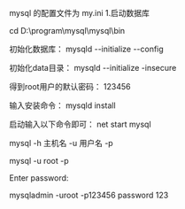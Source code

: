 mysql 的配置文件为 my.ini
1.启动数据库

cd D:\program\mysql\mysql\bin

初始化数据库：
mysqld --initialize --config

初始化data目录：
mysqld --initialize -insecure


得到root用户的默认密码：
123456

输入安装命令：
mysqld install

启动输入以下命令即可：
net start mysql


mysql -h 主机名 -u 用户名 -p

mysql -u root -p

Enter password:

mysqladmin -uroot -p123456 password 123
